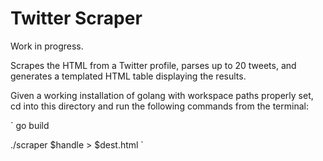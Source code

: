# Twitter Scraper

Work in progress.

Scrapes the HTML from a Twitter profile, parses up to 20 tweets, and
generates a templated HTML table displaying the results.

Given a working installation of golang with workspace paths properly set,
cd into this directory and run the following commands from the terminal:

`
go build

./scraper $handle > $dest.html
`
